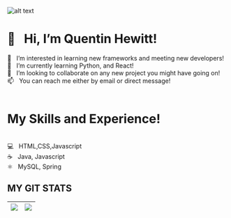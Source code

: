 
![alt text](https://github.blog/wp-content/uploads/2014/05/db213bb4-d22e-11e3-8549-ea607b77ad7c.png?resize=1000%2C576)
<h1>👋 &nbsp Hi, I’m Quentin Hewitt! </h1>

 👀  &#160; I’m interested in learning new frameworks and meeting new developers!<br>
 🌱  &#160; I’m currently learning Python, and React!<br>
 💞️  &#160; I’m looking to collaborate on any new project you might have going on!<br>
 📫  &#160; You can reach me either by email or direct message!<br>
<br>
<h1>My Skills and Experience!</h1>
<br>
💻 &nbsp HTML,CSS,Javascript <br>
☕️ &nbsp Java, Javascript<br>
⚛️ &nbsp MySQL, Spring<br>

## MY GIT STATS
<img src="https://github-readme-stats.vercel.app/api?username=qhewitt95&&show_icons=true&count_private=true&theme=radical"/>|<img src="https://github-readme-streak-stats.herokuapp.com/?user=qhewitt95&theme=radical"/>|
|---|---|


<!---
qhewitt95/qhewitt95 is a ✨ special ✨ repository because its `README.md` (this file) appears on your GitHub profile.
You can click the Preview link to take a look at your changes.
-->
